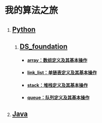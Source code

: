 # 我的算法之旅

1. ## [Python](https://github.com/XiangtingLee/Algorithm/tree/master/Python)
   1. ## [DS_foundation](https://github.com/XiangtingLee/Algorithm/tree/master/Python/DS_foundation)
      - #### [array：数组定义及其基本操作](https://github.com/XiangtingLee/Algorithm/blob/master/Python/DS_foundation/array.py)
      - #### [link_list：单链表定义及其基本操作](https://github.com/XiangtingLee/Algorithm/blob/master/Python/DS_foundation/link_list.py)
      - #### [stack：堆栈定义及其基本操作](https://github.com/XiangtingLee/Algorithm/blob/master/Python/DS_foundation/stack.py)
      - #### [queue：队列定义及其基本操作](https://github.com/XiangtingLee/Algorithm/blob/master/Python/DS_foundation/queue.py)
2. ## [Java](https://github.com/XiangtingLee/Algorithm/tree/master/Java)